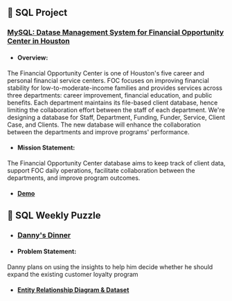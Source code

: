 ## :memo: SQL Project

 ### [MySQL: Datase Management System for Financial Opportunity Center in Houston](https://github.com/Ellypham92/sql-data-analysis/tree/main/sql%20houston%20foc)

 - ####  Overview:
The Financial Opportunity Center is one of Houston's five career and personal financial service centers. FOC focuses on improving financial stability for low-to-moderate-income families and provides services across three departments: career improvement, financial education, and public benefits. Each department maintains its file-based client database, hence limiting the collaboration effort between the staff of each department. We're designing a database for Staff, Department, Funding, Funder, Service, Client Case, and Clients. The new database will enhance the collaboration between the departments and improve programs' performance.
- ####  Mission Statement: 
The Financial Opportunity Center database aims to keep track of client data, support FOC daily operations, facilitate collaboration between the departments, and improve program outcomes.
- #### [Demo](https://uhdowntown-my.sharepoint.com/personal/phamn45_gator_uhd_edu/_layouts/15/onedrive.aspx?id=%2Fpersonal%2Fphamn45%5Fgator%5Fuhd%5Fedu%2FDocuments%2FAttachments%2FDemo%2DEmily%2Dand%2DElly%2Emp4&parent=%2Fpersonal%2Fphamn45%5Fgator%5Fuhd%5Fedu%2FDocuments%2FAttachments&ga=1)

## :rainbow: SQL Weekly Puzzle
 - ### [Danny's Dinner](https://github.com/Ellypham92/sql-data-analysis/blob/main/weekly%20challenge/mysql%20danny's%20dinner%20code)
 
 - #### Problem Statement: 
Danny plans on using the insights to help him decide whether he should expand the existing customer loyalty program
 - #### [Entity Relationship Diagram & Dataset](https://8weeksqlchallenge.com/case-study-1/)

